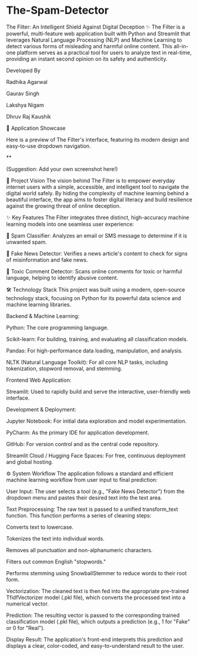 # The-Spam-Detector
The Filter: An Intelligent Shield Against Digital Deception ✨
The Filter is a powerful, multi-feature web application built with Python and Streamlit that leverages Natural Language Processing (NLP) and Machine Learning to detect various forms of misleading and harmful online content. This all-in-one platform serves as a practical tool for users to analyze text in real-time, providing an instant second opinion on its safety and authenticity.

Developed By

Radhika Agarwal

Gaurav Singh

Lakshya Nigam

Dhruv Raj Kaushik

📸 Application Showcase

Here is a preview of The Filter's interface, featuring its modern design and easy-to-use dropdown navigation.

**

(Suggestion: Add your own screenshot here!)

🎯 Project Vision
The vision behind The Filter is to empower everyday internet users with a simple, accessible, and intelligent tool to navigate the digital world safely. By hiding the complexity of machine learning behind a beautiful interface, the app aims to foster digital literacy and build resilience against the growing threat of online deception.

✨ Key Features
The Filter integrates three distinct, high-accuracy machine learning models into one seamless user experience:

📧 Spam Classifier: Analyzes an email or SMS message to determine if it is unwanted spam.

📰 Fake News Detector: Verifies a news article's content to check for signs of misinformation and fake news.

🤬 Toxic Comment Detector: Scans online comments for toxic or harmful language, helping to identify abusive content.

🛠️ Technology Stack
This project was built using a modern, open-source technology stack, focusing on Python for its powerful data science and machine learning libraries.

Backend & Machine Learning:

Python: The core programming language.

Scikit-learn: For building, training, and evaluating all classification models.

Pandas: For high-performance data loading, manipulation, and analysis.

NLTK (Natural Language Toolkit): For all core NLP tasks, including tokenization, stopword removal, and stemming.

Frontend Web Application:

Streamlit: Used to rapidly build and serve the interactive, user-friendly web interface.

Development & Deployment:

Jupyter Notebook: For initial data exploration and model experimentation.

PyCharm: As the primary IDE for application development.

GitHub: For version control and as the central code repository.

Streamlit Cloud / Hugging Face Spaces: For free, continuous deployment and global hosting.

⚙️ System Workflow
The application follows a standard and efficient machine learning workflow from user input to final prediction:

User Input: The user selects a tool (e.g., "Fake News Detector") from the dropdown menu and pastes their desired text into the text area.

Text Preprocessing: The raw text is passed to a unified transform_text function. This function performs a series of cleaning steps:

Converts text to lowercase.

Tokenizes the text into individual words.

Removes all punctuation and non-alphanumeric characters.

Filters out common English "stopwords."

Performs stemming using SnowballStemmer to reduce words to their root form.

Vectorization: The cleaned text is then fed into the appropriate pre-trained TfidfVectorizer model (.pkl file), which converts the processed text into a numerical vector.

Prediction: The resulting vector is passed to the corresponding trained classification model (.pkl file), which outputs a prediction (e.g., 1 for "Fake" or 0 for "Real").

Display Result: The application's front-end interprets this prediction and displays a clear, color-coded, and easy-to-understand result to the user.

